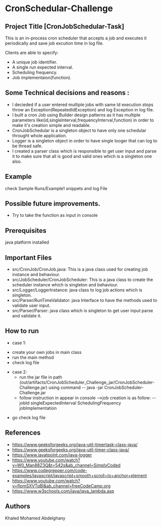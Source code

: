 # CronSchedular-Challenge
## Project Title [CronJobSchedular-Task]

This is an in-process cron scheduler that accepts a job and executes it periodically and save job excution time in log file.

Clients are able to specify:
* A unique job identifier.
* A single run expected interval.
* Scheduling frequency.
* Job implementaion(function).

## Some Technical decisions and reasons :
* I decieded if a user entered multiple jobs with same Id execution stops throw an Exception(RepeatedIdException) and log Exception in log file.
* I built a cron Job using Builder design patterns as it has multiple parameters like(id,singleInterval,frequencyInterval,function) in order to make it's creation 
simple and readable.
* CronJobSchedular is a singleton object to have only one schedular throught whole application.
* Logger is a singleton object in order to have single looger that can log to be thread safe.
* I created a parser class which is responsible to get user input and parse it to make sure that all is good and valid ones which is a singleton one also.

## Example
check Sample Runs/Example1 snippets and log File

## Possible future improvements.
* Try to take the function as input in console

## Prerequisites
java platform installed

## Important Files

 * src/CronJob/CronJob.java: This is a java class used for creating job instance and behaviour.
 * src/JobScheduler/CronJobScheduler: This is a java class to create the scheduler instance which is singleton and behaviour.
 * src/Logger/LoggerInstance: java class to log job actions which is singleton.
 * src/Parser/RunTimeValidator: java Interface to have the methods used to validate user input.
 * src/Parser/Parser: java class which is singleton to get user input parse and validate it.
 
## How to run
* case 1:
 - create your own jobs in main class
 - run the main method
 - check log file
 
* case 2:
  - run the jar file in path (out/artifacts/CronJobScheduler_Challenge_jar/CronJobScheduler-Challenge.jar) using command
      -- java -jar CronJobScheduler-Challenge.jar
  - follow instruction in appear in console
    -->job creation is as follow:
      -- jobId singleExpectedInterval SchedulingFrequency jobImplementation 
 - go check log file

## References 
 *  https://www.geeksforgeeks.org/java-util-timertask-class-java/
 *  https://www.geeksforgeeks.org/java-util-timer-class-java/
 *  https://www.javatpoint.com/java-logger
 *  https://www.youtube.com/watch?v=W0_Man88Z3Q&t=542s&ab_channel=SimplyCoded
 *  https://www.codegrepper.com/code-examples/javascript/javascript+smooth+scroll+to+anchor+element
 * https://www.youtube.com/watch?v=flpmSXVTqBI&ab_channel=freeCodeCamp.org
 * https://www.w3schools.com/java/java_lambda.asp

## Authors
 Khaled Mohamed Abdelghany
